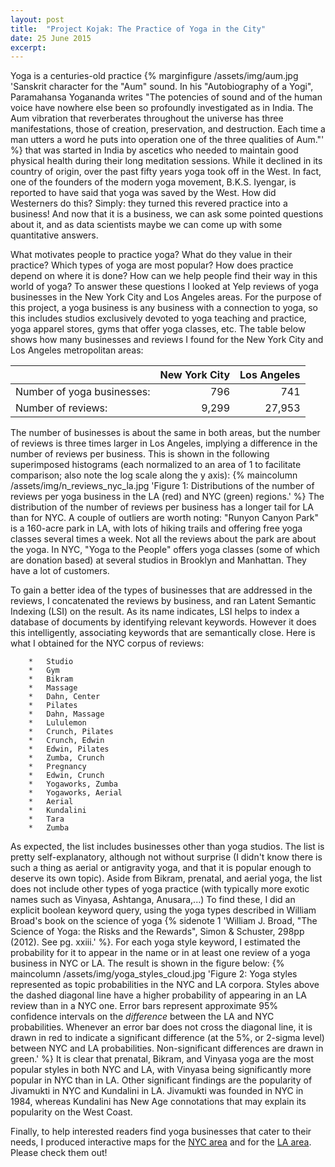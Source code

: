 ```yaml
---
layout: post
title:  "Project Kojak: The Practice of Yoga in the City"
date: 25 June 2015
excerpt:
---
```

Yoga is a centuries-old practice {% marginfigure /assets/img/aum.jpg 'Sanskrit character for the "Aum" sound. In his "Autobiography of a Yogi", Paramahansa Yogananda writes "The potencies of sound and of the human voice have nowhere else been so profoundly investigated as in India.  The Aum vibration that reverberates throughout the universe has three manifestations, those of creation, preservation, and destruction.  Each time a man utters a word he puts into operation one of the three qualities of Aum."' %} that was started in India by ascetics who needed to maintain good physical health during their long meditation sessions.  While it declined in its country of origin, over the past fifty years yoga took off in the West.  In fact, one of the founders of the modern yoga movement, B.K.S. Iyengar, is reported to have said that yoga was saved by the West.  How did Westerners do this?  Simply: they turned this revered practice into a business!  And now that it is a business, we can ask some pointed questions about it, and as data scientists maybe we can come up with some quantitative answers.

What motivates people to practice yoga?  What do they value in their practice?  Which types of yoga are most popular?  How does practice depend on where it is done?  How can we help people find their way in this world of yoga?  To answer these questions I looked at Yelp reviews of yoga businesses in the New York City and Los Angeles areas.  For the purpose of this project, a yoga business is any business with a connection to yoga, so this includes studios exclusively devoted to yoga teaching and practice, yoga apparel stores, gyms that offer yoga classes, etc.  The table below shows how many businesses and reviews I found for the New York City and Los Angeles metropolitan areas:

|  | New York City | Los Angeles |
|:--|--:|--:|
| Number of yoga businesses: | 796 | 741 |
| Number of reviews: | 9,299 | 27,953 |

The number of businesses is about the same in both areas, but the number of reviews is three times larger in Los Angeles, implying a difference in the number of reviews per business.  This is shown in the following superimposed histograms (each normalized to an area of 1 to facilitate comparison; also note the log scale along the y axis): {% maincolumn /assets/img/n_reviews_nyc_la.jpg 'Figure 1: Distributions of the number of reviews per yoga business in the LA (red) and NYC (green) regions.' %}
The distribution of the number of reviews per business has a longer tail for LA than for NYC.  A couple of outliers are worth noting: "Runyon Canyon Park" is a 160-acre park in LA, with lots of hiking trails and offering free yoga classes several times a week.  Not all the reviews about the park are about the yoga.  In NYC, "Yoga to the People" offers yoga classes (some of which are donation based) at several studios in Brooklyn and Manhattan.  They have a lot of customers.

To gain a better idea of the types of businesses that are addressed in the reviews, I concatenated the reviews by business, and ran Latent Semantic Indexing (LSI) on the result.  As its name indicates, LSI helps to index a database of documents by identifying relevant keywords.  However it does this intelligently, associating keywords that are semantically close.  Here is what I obtained for the NYC corpus of reviews:

		*   Studio
		*   Gym
		*   Bikram
		*   Massage
		*   Dahn, Center
		*   Pilates
		*   Dahn, Massage
		*   Lululemon
		*   Crunch, Pilates
		*   Crunch, Edwin
		*   Edwin, Pilates
		*   Zumba, Crunch
		*   Pregnancy
		*   Edwin, Crunch
		*   Yogaworks, Zumba
		*   Yogaworks, Aerial
		*   Aerial
		*   Kundalini
		*   Tara
		*   Zumba

As expected, the list includes businesses other than yoga studios.  The list is pretty self-explanatory, although not without surprise (I didn't know there is such a thing as aerial or antigravity yoga, and that it is popular enough to deserve its own topic).  Aside from Bikram, prenatal, and aerial yoga, the list does not include other types of yoga practice (with typically more exotic names such as Vinyasa, Ashtanga, Anusara,...)  To find these, I did an explicit boolean keyword query, using the yoga types described in William Broad's book on the science of yoga {% sidenote 1 'William J. Broad, "The Science of Yoga: the Risks and the Rewards", Simon & Schuster, 298pp (2012). See pg. xxiii.' %}.  For each yoga style keyword, I estimated the probability for it to appear in the name or in at least one review of a yoga business in NYC or LA.  The result is shown in the figure below: {% maincolumn /assets/img/yoga_styles_cloud.jpg 'Figure 2: Yoga styles represented as topic probabilities in the NYC and LA corpora.  Styles above the dashed diagonal line have a higher probability of appearing in an LA review than in a NYC one.  Error bars represent approximate 95% confidence intervals on the <i>difference</i> between the LA and NYC probabilities.  Whenever an error bar does not cross the diagonal line, it is drawn in red to indicate a significant difference (at the 5%, or 2-sigma level) between NYC and LA probabilities.  Non-significant differences are drawn in green.' %}
It is clear that prenatal, Bikram, and Vinyasa yoga are the most popular styles in both NYC and LA, with Vinyasa being significantly more popular in NYC than in LA.  Other significant findings are the popularity of Jivamukti in NYC and Kundalini in LA.  Jivamukti was founded in NYC in 1984, whereas Kundalini has New Age connotations that may explain its popularity on the West Coast.

Finally, to help interested readers find yoga businesses that cater to their needs, I produced interactive maps for the [NYC area](/assets/img/NYC_yoga_studios.html) and for the [LA area](/assets/img/LA_yoga_studios.html).  Please check them out!